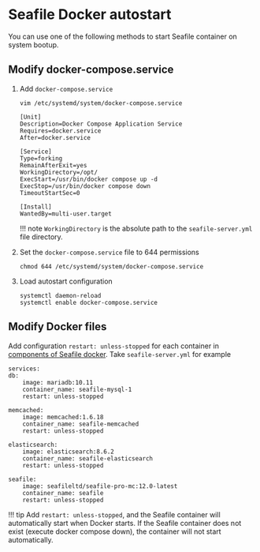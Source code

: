 # Seafile Docker autostart

You can use one of the following methods to start Seafile container on system bootup.

## Modify docker-compose.service

1. Add `docker-compose.service`

    `vim /etc/systemd/system/docker-compose.service`

    ```
    [Unit]
    Description=Docker Compose Application Service
    Requires=docker.service
    After=docker.service

    [Service]
    Type=forking
    RemainAfterExit=yes
    WorkingDirectory=/opt/   
    ExecStart=/usr/bin/docker compose up -d
    ExecStop=/usr/bin/docker compose down
    TimeoutStartSec=0

    [Install]
    WantedBy=multi-user.target
    ```

    !!! note
        `WorkingDirectory` is the absolute path to the `seafile-server.yml` file directory.

2. Set the `docker-compose.service` file to 644 permissions

    ```
    chmod 644 /etc/systemd/system/docker-compose.service
    ```

3. Load autostart configuration

    ```
    systemctl daemon-reload
    systemctl enable docker-compose.service
    ```

## Modify Docker files

Add configuration `restart: unless-stopped` for each container in [components of Seafile docker](./overview.md). Take `seafile-server.yml` for example

```
services:
db:
    image: mariadb:10.11
    container_name: seafile-mysql-1
    restart: unless-stopped

memcached:
    image: memcached:1.6.18
    container_name: seafile-memcached
    restart: unless-stopped

elasticsearch:
    image: elasticsearch:8.6.2
    container_name: seafile-elasticsearch
    restart: unless-stopped

seafile:
    image: seafileltd/seafile-pro-mc:12.0-latest
    container_name: seafile
    restart: unless-stopped
```

!!! tip
    Add `restart: unless-stopped`, and the Seafile container will automatically start when Docker starts. If the Seafile container does not exist (execute docker compose down), the container will not start automatically.
